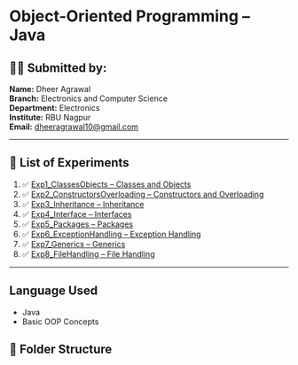 # Object-Oriented Programming – Java

## 👨‍🎓 Submitted by:
**Name:** Dheer Agrawal  
**Branch:** Electronics and Computer Science  
**Department:** Electronics  
**Institute:** RBU Nagpur  
**Email:** dheeragrawal10@gmail.com

---

## 🔬 List of Experiments

1. ✅ [Exp1_ClassesObjects – Classes and Objects](./Exp1_ClassesObjects/ClassesObjects.java)
2. ✅ [Exp2_ConstructorsOverloading – Constructors and Overloading](./Exp2_ConstructorsOverloading/ConstructorsDemo.java)
3. ✅ [Exp3_Inheritance – Inheritance](./Exp3_Inheritance/InheritanceDemo.java)
4. ✅ [Exp4_Interface – Interfaces](./Exp4_Interface/InterfaceDemo.java)
5. ✅ [Exp5_Packages – Packages](./Exp5_Packages/TestPackage.java)
6. ✅ [Exp6_ExceptionHandling – Exception Handling](./Exp6_ExceptionHandling/ExceptionDemo.java)
7. ✅ [Exp7_Generics – Generics](./Exp7_Generics/GenericExample.java)
8. ✅ [Exp8_FileHandling – File Handling](./Exp8_FileHandling/FileHandlingExample.java)

---

## Language Used
- Java
- Basic OOP Concepts

## 📁 Folder Structure


